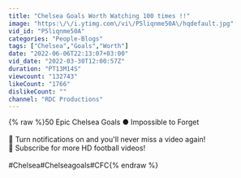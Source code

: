 ```yaml
---
title: "Chelsea Goals Worth Watching 100 times !!"
image: "https:\/\/i.ytimg.com\/vi\/P5liqnme50A\/hqdefault.jpg"
vid_id: "P5liqnme50A"
categories: "People-Blogs"
tags: ["Chelsea","Goals","Worth"]
date: "2022-06-06T22:13:07+03:00"
vid_date: "2022-03-30T12:00:57Z"
duration: "PT13M14S"
viewcount: "132743"
likeCount: "1766"
dislikeCount: ""
channel: "RDC Productions"
---
```

{% raw %}50 Epic Chelsea Goals ● Impossible to Forget<br /><br />🔔 Turn notifications on and you'll never miss a video again!<br />📲 Subscribe for more HD football videos!<br /><br />#Chelsea#Chelseagoals#CFC{% endraw %}
